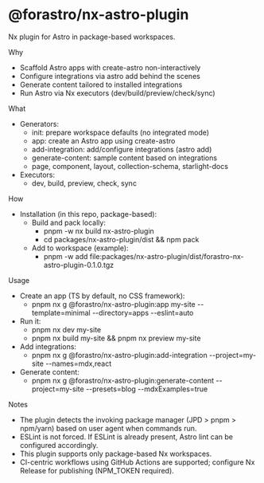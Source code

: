 # @forastro/nx-astro-plugin

Nx plugin for Astro in package-based workspaces.

Why
- Scaffold Astro apps with create-astro non-interactively
- Configure integrations via astro add behind the scenes
- Generate content tailored to installed integrations
- Run Astro via Nx executors (dev/build/preview/check/sync)

What
- Generators:
  - init: prepare workspace defaults (no integrated mode)
  - app: create an Astro app using create-astro
  - add-integration: add/configure integrations (astro add)
  - generate-content: sample content based on integrations
  - page, component, layout, collection-schema, starlight-docs
- Executors:
  - dev, build, preview, check, sync

How
- Installation (in this repo, package-based):
  - Build and pack locally:
    - pnpm -w nx build nx-astro-plugin
    - cd packages/nx-astro-plugin/dist && npm pack
  - Add to workspace (example):
    - pnpm -w add file:packages/nx-astro-plugin/dist/forastro-nx-astro-plugin-0.1.0.tgz

Usage
- Create an app (TS by default, no CSS framework):
  - pnpm nx g @forastro/nx-astro-plugin:app my-site --template=minimal --directory=apps --eslint=auto
- Run it:
  - pnpm nx dev my-site
  - pnpm nx build my-site && pnpm nx preview my-site
- Add integrations:
  - pnpm nx g @forastro/nx-astro-plugin:add-integration --project=my-site --names=mdx,react
- Generate content:
  - pnpm nx g @forastro/nx-astro-plugin:generate-content --project=my-site --presets=blog --mdxExamples=true

Notes
- The plugin detects the invoking package manager (JPD > pnpm > npm/yarn) based on user agent when commands run.
- ESLint is not forced. If ESLint is already present, Astro lint can be configured accordingly.
- This plugin supports only package-based Nx workspaces.
- CI-centric workflows using GitHub Actions are supported; configure Nx Release for publishing (NPM_TOKEN required).
